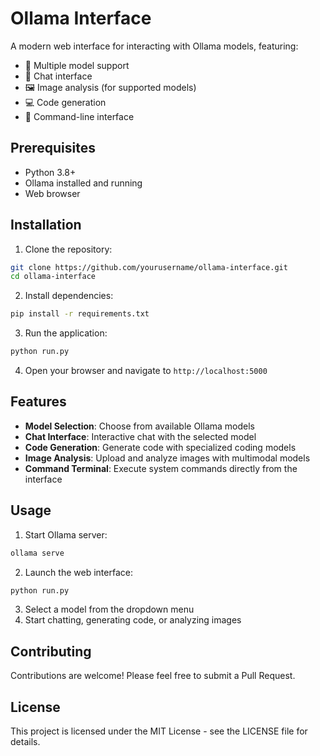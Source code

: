 # Ollama Interface

A modern web interface for interacting with Ollama models, featuring:

- 🤖 Multiple model support
- 💬 Chat interface
- 🖼️ Image analysis (for supported models)
- 💻 Code generation
- 🔧 Command-line interface

## Prerequisites

- Python 3.8+
- Ollama installed and running
- Web browser

## Installation

1. Clone the repository:
```bash
git clone https://github.com/yourusername/ollama-interface.git
cd ollama-interface
```

2. Install dependencies:
```bash
pip install -r requirements.txt
```

3. Run the application:
```bash
python run.py
```

4. Open your browser and navigate to `http://localhost:5000`

## Features

- **Model Selection**: Choose from available Ollama models
- **Chat Interface**: Interactive chat with the selected model
- **Code Generation**: Generate code with specialized coding models
- **Image Analysis**: Upload and analyze images with multimodal models
- **Command Terminal**: Execute system commands directly from the interface

## Usage

1. Start Ollama server:
```bash
ollama serve
```

2. Launch the web interface:
```bash
python run.py
```

3. Select a model from the dropdown menu
4. Start chatting, generating code, or analyzing images

## Contributing

Contributions are welcome! Please feel free to submit a Pull Request.

## License

This project is licensed under the MIT License - see the LICENSE file for details.
